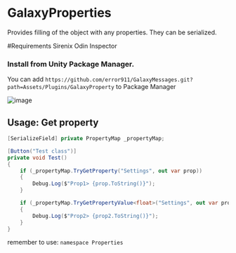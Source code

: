 # GalaxyProperties
Provides filling of the object with any properties. They can be serialized.

#Requirements
Sirenix Odin Inspector

### Install from Unity Package Manager.
You can add `https://github.com/error911/GalaxyMessages.git?path=Assets/Plugins/GalaxyProperty` to Package Manager

![image](https://user-images.githubusercontent.com/46207/79450714-3aadd100-8020-11ea-8aae-b8d87fc4d7be.png)

Usage: Get property
---
```csharp
[SerializeField] private PropertyMap _propertyMap;

[Button("Test class")]
private void Test()
{
    if (_propertyMap.TryGetProperty("Settings", out var prop))
    {
        Debug.Log($"Prop1> {prop.ToString()}");
    }

    if (_propertyMap.TryGetPropertyValue<float>("Settings", out var prop2))
    {
        Debug.Log($"Prop2> {prop2.ToString()}");
    }
}

```


remember to use: `namespace Properties`